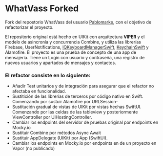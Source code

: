 # WhatVass Forked

Fork del repostorio WhatVass del usuario [Pablomarke](https://github.com/Pablomarke), con el objetivo de refactorizar el proyecto.

El repositorio original está hecho en UIKit con arquitectura **VIPER** y el modelo de asincronía y concurrencia Combine, y utiliza las librerías Firebase, UserNotifications, [IQKeyboardManagerSwift](https://github.com/Kilograpp/IQkeyboardManager), [KeychainSwift](https://github.com/evgenyneu/keychain-swift) y Alamofire. El proyecto es una prueba de concepto de una app de mensajería. Tiene un Login con usuario y contraseña, una registro de nuevos usuarios y apartados de mensajes y contactos.

### El refactor consiste en lo siguiente:
* Añadir Test unitarios y de integración para asegurar que el refactor no afectaba en funcionalidad.
* Sustitición de las librerías de terceros por código nativo en Swift. Comenzando por sustuir Alamofire por URLSession-
* Sustitución gradual de vistas de UIKit por vistas hechas SwiftUI. Comenzando por las celdas de las tableview y posteriormente ViewController por UIHostingController.
* Cambiar los endpoints del servidor de pruebas original por endpoints en Mocky.io
* Sustituir Combine por métodos Async Await
* Sustituir AppDelegate (UIKit) por App (SwiftUI). 
* Cambiar los endpoints en Mocky.io por endpoints en de un proyecto en Vapor (no publicado)
